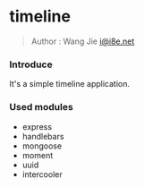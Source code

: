 timeline
======

> Author : Wang Jie <i@i8e.net>

### Introduce

It's a simple timeline application.

### Used modules

 - express
 - handlebars
 - mongoose
 - moment
 - uuid
 - intercooler
